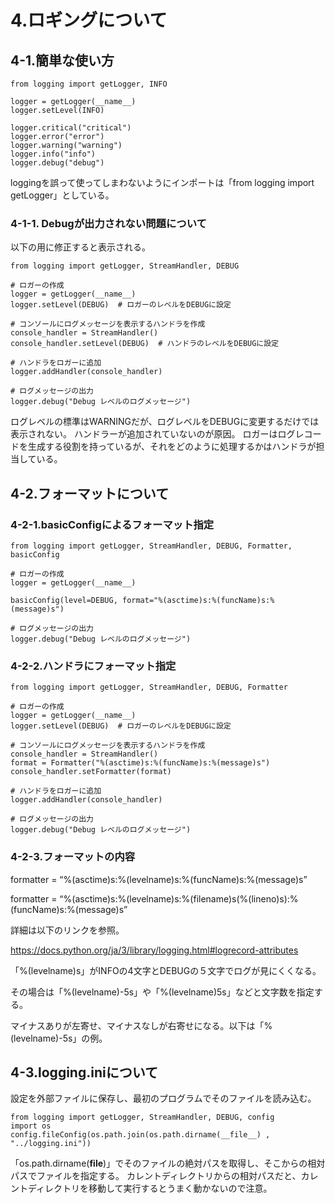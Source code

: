 # 4.ロギングについて

## 4-1.簡単な使い方

```
from logging import getLogger, INFO

logger = getLogger(__name__)
logger.setLevel(INFO)

logger.critical("critical")
logger.error("error")
logger.warning("warning")
logger.info("info")
logger.debug("debug")
```

loggingを誤って使ってしまわないようにインポートは「from logging import getLogger」としている。

### 4-1-1. Debugが出力されない問題について

以下の用に修正すると表示される。
```
from logging import getLogger, StreamHandler, DEBUG

# ロガーの作成
logger = getLogger(__name__)
logger.setLevel(DEBUG)  # ロガーのレベルをDEBUGに設定

# コンソールにログメッセージを表示するハンドラを作成
console_handler = StreamHandler()
console_handler.setLevel(DEBUG)  # ハンドラのレベルをDEBUGに設定

# ハンドラをロガーに追加
logger.addHandler(console_handler)

# ログメッセージの出力
logger.debug("Debug レベルのログメッセージ")
```


ログレベルの標準はWARNINGだが、ログレベルをDEBUGに変更するだけでは表示されない。
ハンドラーが追加されていないのが原因。
ロガーはログレコードを生成する役割を持っているが、それをどのように処理するかはハンドラが担当している。

## 4-2.フォーマットについて

### 4-2-1.basicConfigによるフォーマット指定

```
from logging import getLogger, StreamHandler, DEBUG, Formatter, basicConfig

# ロガーの作成
logger = getLogger(__name__)

basicConfig(level=DEBUG, format="%(asctime)s:%(funcName)s:%(message)s")

# ログメッセージの出力
logger.debug("Debug レベルのログメッセージ")
```

### 4-2-2.ハンドラにフォーマット指定

```
from logging import getLogger, StreamHandler, DEBUG, Formatter

# ロガーの作成
logger = getLogger(__name__)
logger.setLevel(DEBUG)  # ロガーのレベルをDEBUGに設定

# コンソールにログメッセージを表示するハンドラを作成
console_handler = StreamHandler()
format = Formatter("%(asctime)s:%(funcName)s:%(message)s")
console_handler.setFormatter(format)

# ハンドラをロガーに追加
logger.addHandler(console_handler)

# ログメッセージの出力
logger.debug("Debug レベルのログメッセージ")
```

### 4-2-3.フォーマットの内容

formatter = “%(asctime)s:%(levelname)s:%(funcName)s:%(message)s”

formatter = “%(asctime)s:%(levelname)s:%(filename)s(%(lineno)s):%(funcName)s:%(message)s”

詳細は以下のリンクを参照。

https://docs.python.org/ja/3/library/logging.html#logrecord-attributes

「%(levelname)s」がINFOの4文字とDEBUGの５文字でログが見にくくなる。

その場合は「%(levelname)-5s」や「%(levelname)5s」などと文字数を指定する。

マイナスありが左寄せ、マイナスなしが右寄せになる。以下は「%(levelname)-5s」の例。

## 4-3.logging.iniについて

設定を外部ファイルに保存し、最初のプログラムでそのファイルを読み込む。

```
from logging import getLogger, StreamHandler, DEBUG, config
import os
config.fileConfig(os.path.join(os.path.dirname(__file__) , "../logging.ini"))
```

「os.path.dirname(__file__)」でそのファイルの絶対パスを取得し、そこからの相対パスでファイルを指定する。
カレントディレクトリからの相対パスだと、カレントディレクトリを移動して実行するとうまく動かないので注意。
